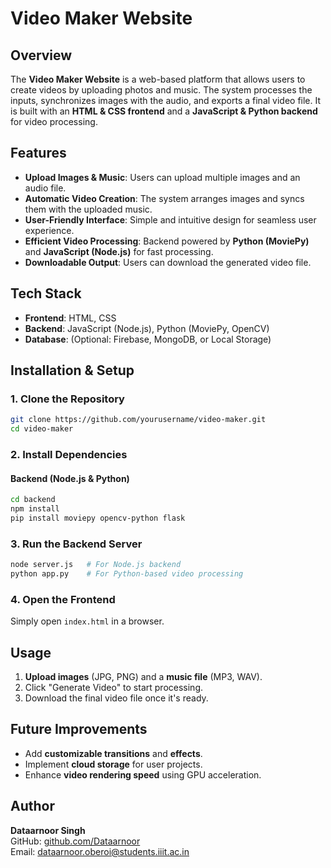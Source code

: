 # Video Maker Website

## Overview
The **Video Maker Website** is a web-based platform that allows users to create videos by uploading photos and music. The system processes the inputs, synchronizes images with the audio, and exports a final video file. It is built with an **HTML & CSS frontend** and a **JavaScript & Python backend** for video processing.

## Features
- **Upload Images & Music**: Users can upload multiple images and an audio file.
- **Automatic Video Creation**: The system arranges images and syncs them with the uploaded music.
- **User-Friendly Interface**: Simple and intuitive design for seamless user experience.
- **Efficient Video Processing**: Backend powered by **Python (MoviePy)** and **JavaScript (Node.js)** for fast processing.
- **Downloadable Output**: Users can download the generated video file.

## Tech Stack
- **Frontend**: HTML, CSS
- **Backend**: JavaScript (Node.js), Python (MoviePy, OpenCV)
- **Database**: (Optional: Firebase, MongoDB, or Local Storage)

## Installation & Setup
### 1. Clone the Repository
```sh
git clone https://github.com/yourusername/video-maker.git
cd video-maker
```
### 2. Install Dependencies
#### Backend (Node.js & Python)
```sh
cd backend
npm install
pip install moviepy opencv-python flask
```
### 3. Run the Backend Server
```sh
node server.js   # For Node.js backend
python app.py    # For Python-based video processing
```
### 4. Open the Frontend
Simply open `index.html` in a browser.

## Usage
1. **Upload images** (JPG, PNG) and a **music file** (MP3, WAV).
2. Click "Generate Video" to start processing.
3. Download the final video file once it's ready.

## Future Improvements
- Add **customizable transitions** and **effects**.
- Implement **cloud storage** for user projects.
- Enhance **video rendering speed** using GPU acceleration.

## Author
**Dataarnoor Singh**  
GitHub: [github.com/Dataarnoor](https://github.com/Dataarnoor)  
Email: [dataarnoor.oberoi@students.iiit.ac.in](mailto:dataarnoor.oberoi@students.iiit.ac.in)

